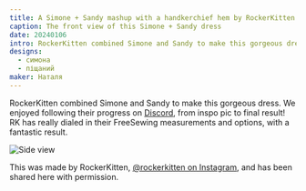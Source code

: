 ```yaml
---
title: A Simone + Sandy mashup with a handkerchief hem by RockerKitten
caption: The front view of this Simone + Sandy dress
date: 20240106
intro: RockerKitten combined Simone and Sandy to make this gorgeous dress.
designs:
  - симона
  - піщаний
maker: Наталя
---
```


RockerKitten combined Simone and Sandy to make this gorgeous dress. We enjoyed following their progress on [Discord](https://discord.freesewing.org/), from inspo pic to final result! RK has really dialed in their FreeSewing measurements and options, with a fantastic result.

![Side view](https://imagedelivery.net/ouSuR9yY1bHt-fuAokSA5Q/showcase-a-simone-sandy-mashup-with-a-handkerchief-hem-by-rockerkitten-1/public "Side view")

This was made by RockerKitten, [@rockerkitten on Instagram](https://www.instagram.com/rockerkitten/), and has been shared here with permission.
